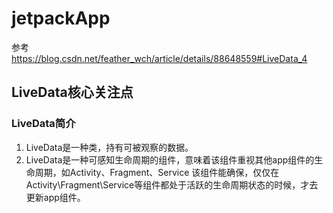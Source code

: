 # jetpackApp

参考
https://blog.csdn.net/feather_wch/article/details/88648559#LiveData_4

## LiveData核心关注点

### LiveData简介

1. LiveData是一种类，持有可被观察的数据。
1. LiveData是一种可感知生命周期的组件，意味着该组件重视其他app组件的生命周期，如Activity、Fragment、Service
该组件能确保，仅仅在Activity\Fragment\Service等组件都处于活跃的生命周期状态的时候，才去更新app组件。
